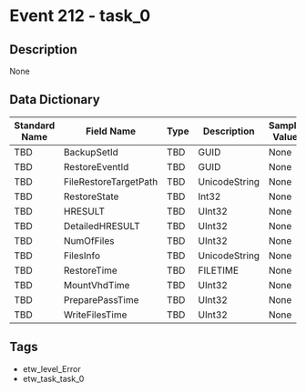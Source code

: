 # Event 212 - task_0

## Description
None

## Data Dictionary
|Standard Name|Field Name|Type|Description|Sample Value|
|---|---|---|---|---|
|TBD|BackupSetId|TBD|GUID|None|None|
|TBD|RestoreEventId|TBD|GUID|None|None|
|TBD|FileRestoreTargetPath|TBD|UnicodeString|None|None|
|TBD|RestoreState|TBD|Int32|None|None|
|TBD|HRESULT|TBD|UInt32|None|None|
|TBD|DetailedHRESULT|TBD|UInt32|None|None|
|TBD|NumOfFiles|TBD|UInt32|None|None|
|TBD|FilesInfo|TBD|UnicodeString|None|None|
|TBD|RestoreTime|TBD|FILETIME|None|None|
|TBD|MountVhdTime|TBD|UInt32|None|None|
|TBD|PreparePassTime|TBD|UInt32|None|None|
|TBD|WriteFilesTime|TBD|UInt32|None|None|

## Tags
* etw_level_Error
* etw_task_task_0